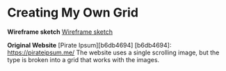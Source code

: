 # Creating My Own Grid

**Wireframe sketch** [Wireframe sketch](assets/images/wireframe.JPG)

**Original Website** [Pirate Ipsum][b6db4694] [b6db4694]: https://pirateipsum.me/
The website uses a single scrolling image, but the type is broken into a grid that works with the images. 
